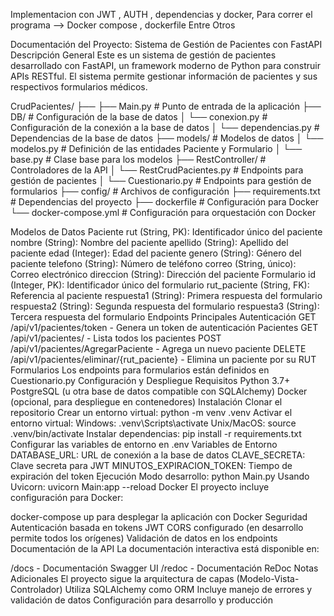 Implementacion con JWT  , AUTH , dependencias y docker, Para correr el programa
--> Docker compose , dockerfile Entre Otros

Documentación del Proyecto: Sistema de Gestión de Pacientes con FastAPI
Descripción General
Este es un sistema de gestión de pacientes desarrollado con FastAPI, 
un framework moderno de Python para construir APIs RESTful. El sistema permite gestionar información de pacientes y sus respectivos formularios médicos.

CrudPacientes/
├── 
├── Main.py                 # Punto de entrada de la aplicación
├── DB/                     # Configuración de la base de datos
│   └── conexion.py         # Configuración de la conexión a la base de datos
│   └── dependencias.py     # Dependencias de la base de datos
├── models/                 # Modelos de datos
│   └── modelos.py          # Definición de las entidades Paciente y Formulario
│   └── base.py             # Clase base para los modelos
├── RestController/         # Controladores de la API
│   └── RestCrudPacientes.py # Endpoints para gestión de pacientes
│   └── Cuestionario.py     # Endpoints para gestión de formularios
├── config/                 # Archivos de configuración
├── requirements.txt        # Dependencias del proyecto
├── dockerfile             # Configuración para Docker
└── docker-compose.yml     # Configuración para orquestación con Docker

Modelos de Datos
Paciente
rut (String, PK): Identificador único del paciente
nombre (String): Nombre del paciente
apellido (String): Apellido del paciente
edad (Integer): Edad del paciente
genero (String): Género del paciente
telefono (String): Número de teléfono
correo (String, único): Correo electrónico
direccion (String): Dirección del paciente
Formulario
id (Integer, PK): Identificador único del formulario
rut_paciente (String, FK): Referencia al paciente
respuesta1 (String): Primera respuesta del formulario
respuesta2 (String): Segunda respuesta del formulario
respuesta3 (String): Tercera respuesta del formulario
Endpoints Principales
Autenticación
GET /api/v1/pacientes/token - Genera un token de autenticación
Pacientes
GET /api/v1/pacientes/ - Lista todos los pacientes
POST /api/v1/pacientes/AgregarPaciente - Agrega un nuevo paciente
DELETE /api/v1/pacientes/eliminar/{rut_paciente} - Elimina un paciente por su RUT
Formularios
Los endpoints para formularios están definidos en Cuestionario.py
Configuración y Despliegue
Requisitos
Python 3.7+
PostgreSQL (u otra base de datos compatible con SQLAlchemy)
Docker (opcional, para despliegue en contenedores)
Instalación
Clonar el repositorio
Crear un entorno virtual: python -m venv .venv
Activar el entorno virtual:
Windows: .venv\Scripts\activate
Unix/MacOS: source .venv/bin/activate
Instalar dependencias: pip install -r requirements.txt
Configurar las variables de entorno en 
.env
Variables de Entorno
DATABASE_URL: URL de conexión a la base de datos
CLAVE_SECRETA: Clave secreta para JWT
MINUTOS_EXPIRACION_TOKEN: Tiempo de expiración del token
Ejecución
Modo desarrollo: python Main.py
Usando Uvicorn: uvicorn Main:app --reload
Docker
El proyecto incluye configuración para Docker:

docker-compose up para desplegar la aplicación con Docker
Seguridad
Autenticación basada en tokens JWT
CORS configurado (en desarrollo permite todos los orígenes)
Validación de datos en los endpoints
Documentación de la API
La documentación interactiva está disponible en:

/docs - Documentación Swagger UI
/redoc - Documentación ReDoc
Notas Adicionales
El proyecto sigue la arquitectura de capas (Modelo-Vista-Controlador)
Utiliza SQLAlchemy como ORM
Incluye manejo de errores y validación de datos
Configuración para desarrollo y producción
